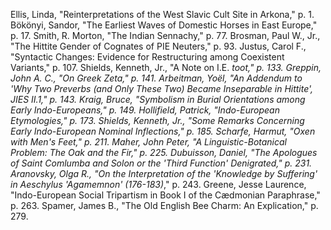 Ellis, Linda, "Reinterpretations of the West Slavic Cult Site in Arkona," p. 1.
Bökönyi, Sandor, "The Earliest Waves of Domestic Horses in East Europe," p. 17.
Smith, R. Morton, "The Indian Sennachy," p. 77.
Brosman, Paul W., Jr., "The Hittite Gender of Cognates of PIE Neuters," p. 93.
Justus, Carol F., "Syntactic Changes: Evidence for Restructuring among Coexistent Variants," p. 107.
Shields, Kenneth, Jr., "A Note on I.E. *toot," p. 133.
Greppin, John A. C., "On Greek Zeta," p. 141.
Arbeitman, Yoël, "An Addendum to 'Why Two Preverbs (and Only These Two) Became Inseparable in Hittite', JIES II.1," p. 143.
Kraig, Bruce, "Symbolism in Burial Orientations among Early Indo-Europeans," p. 149.
Hollifield, Patrick, "Indo-European Etymologies," p. 173.
Shields, Kenneth, Jr., "Some Remarks Concerning Early Indo-European Nominal Inflections," p. 185.
Scharfe, Harmut, "Oxen with Men's Feet," p. 211.
Maher, John Peter, "A Linguistic-Botanical Problem: The Oak and the Fir," p. 225.
Dubuisson, Daniel, "The Apologues of Saint Comlumba and Solon or the 'Third Function' Denigrated," p. 231.
Aranovsky, Olga R., "On the Interpretation of the 'Knowledge by Suffering' in Aeschylus 'Agamemnon' (176-183)*," p. 243.
Greene, Jesse Laurence, "Indo-European Social Tripartism in Book I of the Cædmonian Paraphrase," p. 263.
Spamer, James B., "The Old English Bee Charm: An Explication," p. 279.